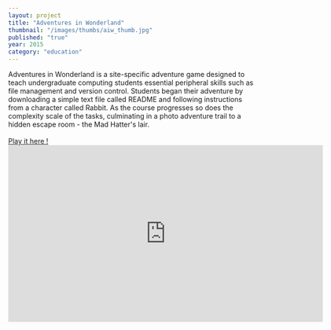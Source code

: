 ```yaml
---
layout: project
title: "Adventures in Wonderland"
thumbnail: "/images/thumbs/aiw_thumb.jpg"
published: "true"
year: 2015
category: "education"
---
```




<div class="projectIntro">
Adventures in Wonderland is a site-specific adventure game designed to teach undergraduate computing students essential peripheral skills such as file management and version control. Students began their adventure by downloading a simple text file called README and following instructions from a character called Rabbit. As the course progresses so does the complexity scale of the tasks, culminating in a photo adventure trail to a hidden escape room - the Mad Hatter's lair.
<br><br>
<a href="http://doc.gold.ac.uk/www/229" target="_blank">Play it here !</a>
</div>


<div class="projectImages">

<iframe src="https://player.vimeo.com/video/391681929" width="640" height="360" frameborder="0" allow="autoplay; fullscreen" allowfullscreen></iframe>
</div>
